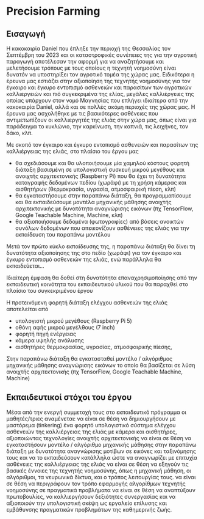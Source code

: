 # Precision Farming
## Εισαγωγή
Η κακοκαιρία Daniel που έπληξε την περιοχή της Θεσσαλίας τον Σεπτέμβρη του 2023 και οι καταστροφικές συνέπειες της για την αγροτική παραγωγή αποτέλεσαν την αφορμή για να αναζητήσουμε και μελετήσουμε τρόπους με τους οποίους η τεχνητή νοημοσύνη είναι δυνατόν να υποστηρίξει τον αγροτικό τομέα της χώρας μας.
Ειδικότερα η έρευνα μας εστιάζει στην αξιοποίηση της τεχνητής νοημοσύνης για τον έγκαιρο και έγκυρο εντοπισμό ασθενειών και παρασίτων των αγροτικών καλλιεργειών και πιό συγκεκριμένα της ελίας, μεγάλες καλλιέργειες της οποίας υπάρχουν στον νομό Μαγνησίας που επλήγει ιδιαίτερα από την κακοκαιρία Daniel, αλλά και σε πολλές ακόμη περιοχές της χώρας μας. Η έρευνα μας ασχολήθηκε με τις βασικότερες ασθένειες που αντιμετωπίζουν οι καλλιεργητές της ελιάς στην χώρα μας, όπως είναι για παράδειγμα το κυκλώνιο, την καρκίνωση, την καπνιά, τις λειχήνες, τον δάκο, κλπ.

Με σκοπό τον έγκαιρο και έγκυρο εντοπισμό ασθενειών και παρασίτων της καλλιέργειας της ελιάς, στο πλαίσιο του έργου μας 
- θα σχεδιάσουμε και θα υλοποιήσουμε μία χαμηλού κόστους φορητή διάταξη βασισμένη σε υπολογιστική συσκευή μικρού μεγέθους και ανοιχτής αρχιτεκτονικής (Raspberry Pi) που θα έχει τη δυνατότητα καταγραφής δεδομένων πεδίου (χωράφι) με τη χρήση κάμερας και αισθητήρων (θερμοκρασία, υγρασία, ατμοσφαιρική πίεση, κλπ)
- θα εγκαταστήσουμε στην παραπάνω διάταξη, θα προγραμματίσουμε και θα εκπαιδεύσουμε μοντέλα μηχανικής μάθησης ανοιχτής αρχιτεκτονικής με δυνατότητα αναγνώρισης εικόνων (πχ TensorFlow, Google Teachable Machine, Machine, κλπ)
- θα αξιοποιήσουμε δεδομένα (φωτογραφίες) από βάσεις ανοικτών συνόλων δεδομένων που απεικονίζουν ασθένειες της ελιάς για την εκπαίδευση του παραπάνω μοντέλου 

Μετά τον πρώτο κύκλο εκπαίδευσης της, η παραπάνω διάταξη θα δίνει τη δυνατότητα αξιοποίησης της στο πεδίο (χωράφι) για τον έγκαιρο και έγκυρο εντοπισμό ασθενειών της ελιάς, ενώ παράλληλα θα εκπαιδεύεται…

Ιδιαίτερη έμφαση θα δοθεί στη δυνατότητα επαναχρησιμοποίησης από την εκπαιδευτική κοινότητα του εκπαιδευτικού υλικού που θα παραχθεί στο πλαίσιο του συγκεκριμένου έργου

Η προτεινόμενη φορητή διάταξη ελέγχου ασθενειών της ελιάς αποτελείται από
- υπολογιστή μικρού μεγέθους (Raspberry Pi 5)
- οθόνη αφής μικρού μεγέλθους (7 inch)
- φορητή πηγή ενέργειας
- κάμερα υψηλής ανάλυσης
- αισθητήρες θερμοκρασίας, υγρασίας, ατμοσφαιρικής πίεσης, 

Στην παραπάνω διάταξη θα εγκατασταθεί μοντέλο / αλγόριθμος μηχανικής μάθησης αναγνώρισης εικόνων το οποίο θα βασίζεται σε λύση ανοιχτής αρχιτεκτονικής (πχ TensorFlow, Google Teachable Machine, Machine)

## Εκπαιδευτικοί στόχοι του έργου
Μέσα από την ενεργή συμμετοχή τους στο εκπαιδευτικό πρόγραμμα οι μαθητές/τριες αναμένεται:
να είναι σε θέση να δημιουργήσουν με μαστόρεμα (tinkering) ένα φορητό υπολογιστικό σύστημα ελέγχου ασθενειών της καλλιέργειας της ελιάς με κάμερα και αισθητήρες, αξιοποιώντας τεχνολογίες ανοιχτής αρχιτεκτονικής 
να είναι σε θέση να εγκαταστήσουν μοντέλο / αλγόριθμο μηχανικής μάθησης στην παραπάνω διάταξη με δυνατότητα αναγνώρισης μοτίβων σε εικόνες και ταξινόμησης τους και να το εκπαιδεύσουν κατάλληλα ώστε να αναγνωρίζει με επιτυχία ασθένειες της καλλιέργειας της ελιάς
να είναι σε θέση να εξηγούν τις βασικές έννοιες της τεχνητής νοημοσύνης, όπως η μηχανική μάθηση, οι αλγόριθμοι, τα νευρωνικά δίκτυα, και ο τρόπος λειτουργίας τους.
να είναι σε θέση να περιγράφουν τον τρόπο εφαρμογής αλγορίθμων τεχνητής νοημοσύνης σε πραγματικά προβλήματα
να είναι σε θέση να αναπτύξουν πρωτοβουλίες, να καλλιεργήσουν δεξιότητες συνεργασίας και να αξιοποιούν την υπολογιστική σκέψη ως εργαλείο επίλυσης και εμβάθυνσης πραγματικών προβλημάτων της καθημερινής ζωής.

